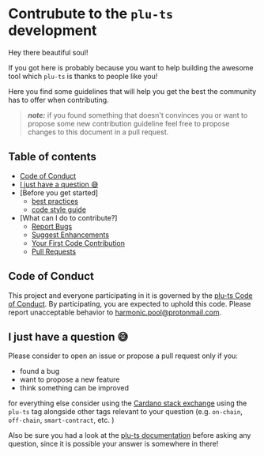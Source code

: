 # Contrubute to the ```plu-ts``` development

Hey there beautiful soul!

If you got here is probably because you want to help building the awesome tool which ```plu-ts``` is thanks to people like you!

Here you find some guidelines that will help you get the best the community has to offer when contributing.

> **_note:_** if you found something that doesn't convinces you or want to propose some new contribution guideline feel free to propose changes to this document in a pull request.

<a name="table_of_contents"></a>

## Table of contents

- [Code of Conduct](#code_of_conduct)
- [I just have a question 😅](#question)
- [Before you get started]
    - [best practices](#)
    - [code style guide](#)
- [What can I do to contribute?]
    - [Report Bugs](#)
    - [Suggest Enhancements](#)
    - [Your First Code Contribution](#)
    - [Pull Requests](#)


<a name="code_of_conduct"></a>

## Code of Conduct

This project and everyone participating in it is governed by the [plu-ts Code of Conduct](./CODE_OF_CONDUCT.md). By participating, you are expected to uphold this code. Please report unacceptable behavior to [harmonic.pool@protonmail.com](mailto:harmonic.pool@protonmail.com).

<a name="question"></a>

## I just have a question 😅

Please consider to open an issue or propose a pull request only if you: 

- found a bug
- want to propose a new feature
- think something can be improved

for everything else consider using the [Cardano stack exchange](https://cardano.stackexchange.com/) using the ```plu-ts``` tag 
alongside other tags relevant to your question (e.g. ```on-chain```, ```off-chain```, ```smart-contract```, etc. )

Also be sure you had a look at the [plu-ts documentation](./docs) before asking any question, since it is possible your answer is somewhere in there!
